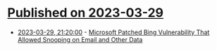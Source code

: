 # [Published on 2023-03-29](index.md)

* [2023-03-29, 21:20:00](https://it.slashdot.org/story/23/03/29/1728242/microsoft-patched-bing-vulnerability-that-allowed-snooping-on-email-and-other-data?utm_source=rss1.0mainlinkanon&utm_medium=feed) - [Microsoft Patched Bing Vulnerability That Allowed Snooping on Email and Other Data](https://it.slashdot.org/story/23/03/29/1728242/microsoft-patched-bing-vulnerability-that-allowed-snooping-on-email-and-other-data?utm_source=rss1.0mainlinkanon&utm_medium=feed)

